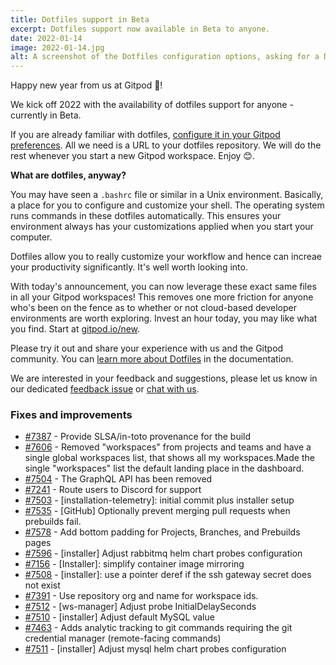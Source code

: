 ```yaml
---
title: Dotfiles support in Beta
excerpt: Dotfiles support now available in Beta to anyone.
date: 2022-01-14
image: 2022-01-14.jpg
alt: A screenshot of the Dotfiles configuration options, asking for a Dotfiles repository URL.
---
```


<script>
  import Contributors from "$lib/components/changelog/contributors.svelte";
</script>

Happy new year from us at Gitpod 🥂!

We kick off 2022 with the availability of dotfiles support for anyone - currently in Beta.

If you are already familiar with dotfiles, [configure it in your Gitpod preferences](https://gitpod.io/preferences). All we need is a URL to your dotfiles repository. We will do the rest whenever you start a new Gitpod workspace. Enjoy 😊.

**What are dotfiles, anyway?**

You may have seen a `.bashrc` file or similar in a Unix environment. Basically, a place for you to configure and customize your shell. The operating system runs commands in these dotfiles automatically. This ensures your environment always has your customizations applied when you start your computer.

Dotfiles allow you to really customize your workflow and hence can increae your productivity significantly. It's well worth looking into.

With today's announcement, you can now leverage these exact same files in all your Gitpod workspaces! This removes one more friction for anyone who's been on the fence as to whether or not cloud-based developer environments are worth exploring. Invest an hour today, you may like what you find. Start at [gitpod.io/new](https://gitpod.io/new).

Please try it out and share your experience with us and the Gitpod community. You can [learn more about Dotfiles](https://www.gitpod.io/docs/config-dotfiles) in the documentation.

We are interested in your feedback and suggestions, please let us know in our dedicated [feedback issue](https://github.com/gitpod-io/gitpod/issues/7603) or [chat with us](https://www.gitpod.io/chat).

<p><Contributors usernames="axonasif,csweichel,filiptronicek,gtsiolis,JanKoehnlein,jldec" /></p>

### Fixes and improvements

- [#7387](https://github.com/gitpod-io/gitpod/pull/7387) - Provide SLSA/in-toto provenance for the build <Contributors usernames="JanKoehnlein,MrSimonEmms,akosyakov,corneliusludmann,csweichel,laushinka,loujaybee" />
- [#7606](https://github.com/gitpod-io/gitpod/pull/7606) - Removed "workspaces" from projects and teams and have a single global workspaces list, that shows all my workspaces.Made the single "workspaces" list the default landing place in the dashboard. <Contributors usernames="JanKoehnlein,jldec,svenefftinge" />
- [#7504](https://github.com/gitpod-io/gitpod/pull/7504) - The GraphQL API has been removed <Contributors usernames="AlexTugarev,JanKoehnlein,gtsiolis" />
- [#7241](https://github.com/gitpod-io/gitpod/pull/7241) - Route users to Discord for support <Contributors usernames="JanKoehnlein,ghuntley,gtsiolis,kylos101" />
- [#7503](https://github.com/gitpod-io/gitpod/pull/7503) - [installation-telemetry]: initial commit plus installer setup <Contributors usernames="MrSimonEmms,corneliusludmann,csweichel" />
- [#7535](https://github.com/gitpod-io/gitpod/pull/7535) - [GitHub] Optionally prevent merging pull requests when prebuilds fail. <Contributors usernames="JanKoehnlein,svenefftinge" />
- [#7578](https://github.com/gitpod-io/gitpod/pull/7578) - Add bottom padding for Projects, Branches, and Prebuilds pages <Contributors usernames="AlexTugarev,gtsiolis" />
- [#7596](https://github.com/gitpod-io/gitpod/pull/7596) - [installer] Adjust rabbitmq helm chart probes configuration <Contributors usernames="MrSimonEmms,aledbf" />
- [#7156](https://github.com/gitpod-io/gitpod/pull/7156) - [Installer]: simplify container image mirroring <Contributors usernames="MrSimonEmms,corneliusludmann,csweichel,laushinka,meysholdt" />
- [#7508](https://github.com/gitpod-io/gitpod/pull/7508) - [installer]: use a pointer deref if the ssh gateway secret does not exist <Contributors usernames="MrSimonEmms,iQQBot" />
- [#7391](https://github.com/gitpod-io/gitpod/pull/7391) - Use repository org and name for workspace ids. <Contributors usernames="JanKoehnlein,akosyakov,csweichel,geropl,svenefftinge" />
- [#7512](https://github.com/gitpod-io/gitpod/pull/7512) - [ws-manager] Adjust probe InitialDelaySeconds <Contributors usernames="aledbf,kylos101" />
- [#7510](https://github.com/gitpod-io/gitpod/pull/7510) - [installer] Adjust default MySQL value <Contributors usernames="MrSimonEmms,aledbf,csweichel" />
- [#7463](https://github.com/gitpod-io/gitpod/pull/7463) - Adds analytic tracking to git commands requiring the git credential manager (remote-facing commands) <Contributors usernames="JanKoehnlein,akosyakov,filiptronicek" />
- [#7511](https://github.com/gitpod-io/gitpod/pull/7511) - [installer] Adjust mysql helm chart probes configuration <Contributors usernames="MrSimonEmms,aledbf,csweichel,iQQBot" />

